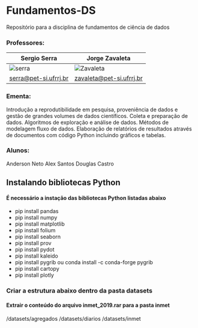 # Fundamentos-DS
Repositório para a disciplina de fundamentos de ciência de dados

### Professores:

Sergio Serra                  | Jorge Zavaleta
------------------------------|--------------------------------|
 ![serra](imagens/serra.png)  | ![Zavaleta](imagens/zavaleta.png)
[serra@pet-si.ufrrj.br](mailto:serra@pet-si.ufrrj.br) | [zavaleta@pet-si.ufrrj.br](zavaleta@pet-si.ufrrj.br)

### Ementa:
Introdução a reprodutibilidade em pesquisa, proveniência de dados e gestão de grandes volumes de dados científicos. Coleta e preparação de dados. Algoritmos de exploração e análise de dados. Métodos de modelagem fluxo de dados. Elaboração de relatórios de resultados através de documentos com código Python incluindo gráficos e tabelas.

### Alunos:

Anderson Neto
Alex Santos
Douglas Castro


## Instalando bibliotecas Python

#### É necessário a instação das bibliotecas Python listadas abaixo

- pip install pandas
- pip install numpy
- pip install matplotlib
- pip install folium
- pip install seaborn
- pip install prov
- pip install pydot
- pip install kaleido
- pip install pygrib ou conda install -c conda-forge pygrib
- pip install cartopy
- pip install plotly
 
### Criar a estrutura abaixo dentro da pasta datasets
#### Extrair o conteúdo do arquivo inmet_2019.rar para a pasta inmet

/datasets/agregados
/datasets/diarios
/datasets/inmet

